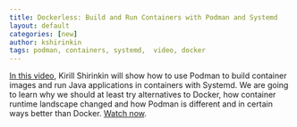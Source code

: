 ```yaml
---
title: Dockerless: Build and Run Containers with Podman and Systemd
layout: default
categories: [new]
author: kshirinkin
tags: podman, containers, systemd,  video, docker
---
```


[In this video](https://www.youtube.com/watch?v=RfL_CjXfQds), Kirill Shirinkin will show how to use Podman to build container images and run Java applications in containers with Systemd. We are going to learn why we should at least try alternatives to Docker, how container runtime landscape changed and how Podman is different and in certain ways better than Docker. [Watch now](https://www.youtube.com/watch?v=RfL_CjXfQds).
